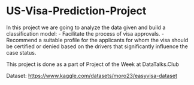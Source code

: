 # US-Visa-Prediction-Project

In this project we are going to analyze the data given and build a classification model:
    - Facilitate the process of visa approvals.
    - Recommend a suitable profile for the applicants for whom the visa should be certified or denied based on the drivers that significantly influence the case status.

This project is done as a part of Project of the Week at DataTalks.Club

Dataset: https://www.kaggle.com/datasets/moro23/easyvisa-dataset
